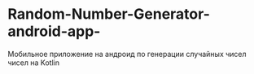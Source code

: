 # Random-Number-Generator-android-app-
Мобильное приложение на андроид по генерации случайных чисел чисел на Kotlin
